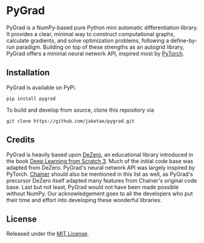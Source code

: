 # PyGrad

PyGrad is a NumPy-based pure Python mini automatic differentiation library. It provides a clear, minimal way to construct computational graphs, calculate gradients, and solve optimization problems, following a define-by-run paradigm. Building on top of these strengths as an autogrid library, PyGrad offers a minimal neural network API, inspired most by [PyTorch](https://pytorch.org). 

## Installation

PyGrad is available on PyPi. 

```
pip install pygrad
```

To build and develop from source, clone this repository via

```
git clone https://github.com/jaketae/pygrad.git
```

## Credits

PyGrad is heavily based upon [DeZero](https://github.com/oreilly-japan/deep-learning-from-scratch-3/tree/master/dezero), an educational library introduced in the book [Deep Learning from Scratch 3](https://koki0702.github.io/dezero-book/en/index.html). Much of the initial code base was adapted from DeZero. PyGrad's neural network API was largely inspired by PyTorch. [Chainer](https://chainer.org) should also be mentioned in this list as well, as PyGrad's precursor DeZero itself adapted many features from Chainer's original code base. Last but not least, PyGrad would not have been made possible without NumPy. Our acknowledgement goes to all the developers who put their time and effort into developing these wonderful libraries. 

## License

Released under the [MIT License](LICENSE.md).
